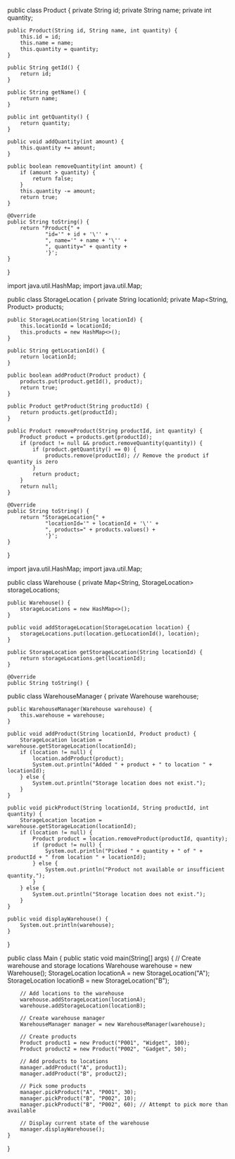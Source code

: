 public class Product {
    private String id;
    private String name;
    private int quantity;

    public Product(String id, String name, int quantity) {
        this.id = id;
        this.name = name;
        this.quantity = quantity;
    }

    public String getId() {
        return id;
    }

    public String getName() {
        return name;
    }

    public int getQuantity() {
        return quantity;
    }

    public void addQuantity(int amount) {
        this.quantity += amount;
    }

    public boolean removeQuantity(int amount) {
        if (amount > quantity) {
            return false;
        }
        this.quantity -= amount;
        return true;
    }

    @Override
    public String toString() {
        return "Product{" +
                "id='" + id + '\'' +
                ", name='" + name + '\'' +
                ", quantity=" + quantity +
                '}';
    }
}


import java.util.HashMap;
import java.util.Map;

public class StorageLocation {
    private String locationId;
    private Map<String, Product> products;

    public StorageLocation(String locationId) {
        this.locationId = locationId;
        this.products = new HashMap<>();
    }

    public String getLocationId() {
        return locationId;
    }

    public boolean addProduct(Product product) {
        products.put(product.getId(), product);
        return true;
    }

    public Product getProduct(String productId) {
        return products.get(productId);
    }

    public Product removeProduct(String productId, int quantity) {
        Product product = products.get(productId);
        if (product != null && product.removeQuantity(quantity)) {
            if (product.getQuantity() == 0) {
                products.remove(productId); // Remove the product if quantity is zero
            }
            return product;
        }
        return null;
    }

    @Override
    public String toString() {
        return "StorageLocation{" +
                "locationId='" + locationId + '\'' +
                ", products=" + products.values() +
                '}';
    }
}

import java.util.HashMap;
import java.util.Map;

public class Warehouse {
    private Map<String, StorageLocation> storageLocations;

    public Warehouse() {
        storageLocations = new HashMap<>();
    }

    public void addStorageLocation(StorageLocation location) {
        storageLocations.put(location.getLocationId(), location);
    }

    public StorageLocation getStorageLocation(String locationId) {
        return storageLocations.get(locationId);
    }

    @Override
    public String toString() {


public class WarehouseManager {
    private Warehouse warehouse;

    public WarehouseManager(Warehouse warehouse) {
        this.warehouse = warehouse;
    }

    public void addProduct(String locationId, Product product) {
        StorageLocation location = warehouse.getStorageLocation(locationId);
        if (location != null) {
            location.addProduct(product);
            System.out.println("Added " + product + " to location " + locationId);
        } else {
            System.out.println("Storage location does not exist.");
        }
    }

    public void pickProduct(String locationId, String productId, int quantity) {
        StorageLocation location = warehouse.getStorageLocation(locationId);
        if (location != null) {
            Product product = location.removeProduct(productId, quantity);
            if (product != null) {
                System.out.println("Picked " + quantity + " of " + productId + " from location " + locationId);
            } else {
                System.out.println("Product not available or insufficient quantity.");
            }
        } else {
            System.out.println("Storage location does not exist.");
        }
    }

    public void displayWarehouse() {
        System.out.println(warehouse);
    }
}

public class Main {
    public static void main(String[] args) {
        // Create warehouse and storage locations
        Warehouse warehouse = new Warehouse();
        StorageLocation locationA = new StorageLocation("A");
        StorageLocation locationB = new StorageLocation("B");

        // Add locations to the warehouse
        warehouse.addStorageLocation(locationA);
        warehouse.addStorageLocation(locationB);

        // Create warehouse manager
        WarehouseManager manager = new WarehouseManager(warehouse);

        // Create products
        Product product1 = new Product("P001", "Widget", 100);
        Product product2 = new Product("P002", "Gadget", 50);

        // Add products to locations
        manager.addProduct("A", product1);
        manager.addProduct("B", product2);

        // Pick some products
        manager.pickProduct("A", "P001", 30);
        manager.pickProduct("B", "P002", 10);
        manager.pickProduct("B", "P002", 60); // Attempt to pick more than available
        
        // Display current state of the warehouse
        manager.displayWarehouse();
    }
}
